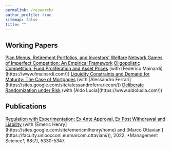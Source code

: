 ```yaml
---
permalink: /research/
author_profile: true
sitemap: false
title: ""
---
```


## Working Papers

<a href="../files/lm_jmp_draft.pdf" style="color: black; text-decoration: underline">
	Plan Menus, Retirement Portfolios, and Investors' Welfare</a>

<a href="../files/network_oligopolies_draft.pdf" style="color: black; text-decoration: underline">
	Network Games of Imperfect Competition: An Empirical Framework</a>

<a href="../files/lm_draft_Feb2023.pdf" style="color: black; text-decoration: underline">
	Oligopolistic Competition, Fund Proliferation and Asset Prices</a> (with [Federico Mainardi](https://www.fmainardi.com/))


<a href="../files/fl_draft_Sep2023.pdf" style="color: black; text-decoration: underline">
	Liquidity Constraints and Demand for Maturity: The Case of Mortgages</a> (with [Alessandro Ferrari](https://sites.google.com/site/alessandroferrariecon/))


<a href="../files/ll_draft_sept2022.pdf" style="color: black; text-decoration: underline">
	Deliberate Randomization under Risk</a> (with [Aldo Lucia](https://www.aldolucia.com/))


## Publications

<a href="../files/hlo_final.PDF" style="color: black; text-decoration: underline">
	Regulation with Experimentation: Ex Ante Approval, Ex Post Withdrawal and Liability</a> (with [Emeric Henry](https://sites.google.com/site/emericmlhenry/home) 
	and [Marco Ottaviani](https://faculty.unibocconi.eu/marcom.ottaviani/)), 2022,
	*Management Science*, 68(7), 5330-5347.